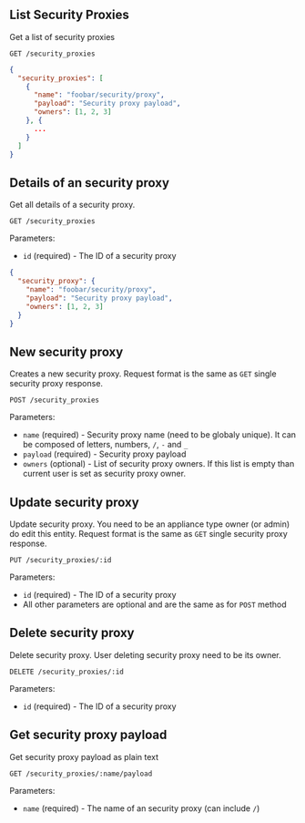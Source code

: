 ## List Security Proxies

Get a list of security proxies

```
GET /security_proxies
```

```json
{
  "security_proxies": [
    {
      "name": "foobar/security/proxy",
      "payload": "Security proxy payload",
      "owners": [1, 2, 3]
    }, {
      ...
    }
  ]
}
```

## Details of an security proxy

Get all details of a security proxy.

```
GET /security_proxies
```

Parameters:

+ `id` (required) - The ID of a security proxy

```json
{
  "security_proxy": {
    "name": "foobar/security/proxy",
    "payload": "Security proxy payload",
    "owners": [1, 2, 3]
  }
}
```

## New security proxy

Creates a new security proxy. Request format is the same as `GET` single security proxy response.

```
POST /security_proxies
```

Parameters:

+ `name` (required) - Security proxy name (need to be globaly unique). It can be composed of letters, numbers, `/`, `-` and `_`
+ `payload` (required) - Security proxy payload
+ `owners` (optional) - List of security proxy owners. If this list is empty than current user is set as security proxy owner.

## Update security proxy

Update security proxy. You need to be an appliance type owner (or admin) do edit this entity. Request format is the same as `GET` single security proxy response.

```
PUT /security_proxies/:id
```

Parameters:

+ `id` (required) - The ID of a security proxy
+ All other parameters are optional and are the same as for `POST` method

## Delete security proxy

Delete security proxy. User deleting security proxy need to be its owner.

```
DELETE /security_proxies/:id
```

Parameters:

+ `id` (required) - The ID of a security proxy

## Get security proxy payload

Get security proxy payload as plain text

```
GET /security_proxies/:name/payload
```

Parameters:

+ `name` (required) - The name of an security proxy (can include `/`)
